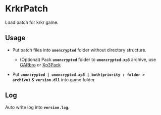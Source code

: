 # KrkrPatch

Load patch for krkr game.

## Usage

- Put patch files into **`unencrypted`** folder without directory structure.

    - (Optional) Pack **`unencrypted`** folder to **`unencrypted.xp3`** archive, use [GARbro](https://github.com/morkt/GARbro) or [Xp3Pack](https://github.com/arcusmaximus/KirikiriTools)
 
- Put **`unencrypted | unencrypted.xp3 | both(priority : folder > archive)`** & **`version.dll`** into game folder.

## Log

Auto write log into **`version.log`**.
